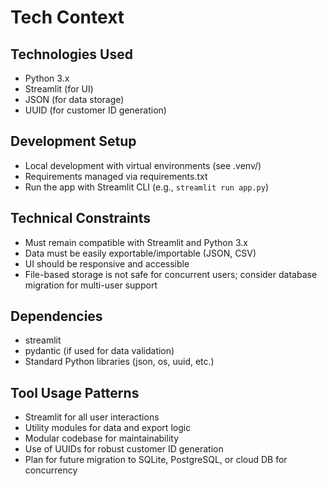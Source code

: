 # Tech Context

## Technologies Used
- Python 3.x
- Streamlit (for UI)
- JSON (for data storage)
- UUID (for customer ID generation)

## Development Setup
- Local development with virtual environments (see .venv/)
- Requirements managed via requirements.txt
- Run the app with Streamlit CLI (e.g., `streamlit run app.py`)

## Technical Constraints
- Must remain compatible with Streamlit and Python 3.x
- Data must be easily exportable/importable (JSON, CSV)
- UI should be responsive and accessible
- File-based storage is not safe for concurrent users; consider database migration for multi-user support

## Dependencies
- streamlit
- pydantic (if used for data validation)
- Standard Python libraries (json, os, uuid, etc.)

## Tool Usage Patterns
- Streamlit for all user interactions
- Utility modules for data and export logic
- Modular codebase for maintainability
- Use of UUIDs for robust customer ID generation
- Plan for future migration to SQLite, PostgreSQL, or cloud DB for concurrency 